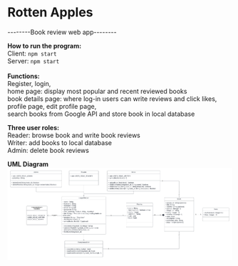 # Rotten Apples 
--------Book review web app--------

**How to run the program:** <br>
Client: `npm start` <br>
Server: `npm start` <br>
<br>
**Functions:**<br>
Register, login, <br>
home page: display most popular and recent reviewed books<br>
book details page: where log-in users can write reviews and click likes,<br>
profile page, edit profile page,<br>
search books from Google API and store book in local database

**Three user roles:**<br>
Reader: browse book and write book reviews<br>
Writer: add books to local database<br>
Admin: delete book reviews<br>

**UML Diagram**
![Image text](UML-Rotten_Apples_Web_App.png)

